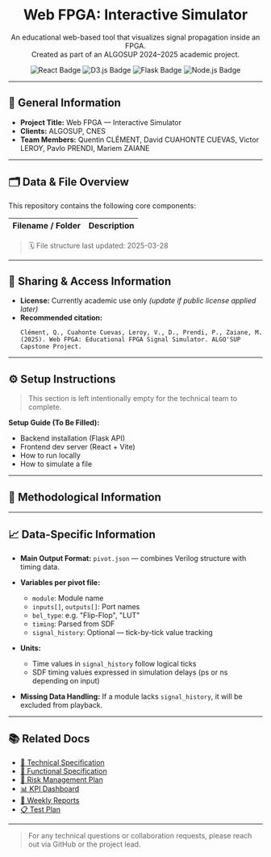 
<h1 align="center"> Web FPGA: Interactive Simulator </h1>

<p align="center">
An educational web-based tool that visualizes signal propagation inside an FPGA.<br>
Created as part of an ALGOSUP 2024–2025 academic project.
</p>

<p align="center">
<img src="https://img.shields.io/badge/react-%2361DAFB.svg?style=for-the-badge&logo=react&logoColor=black" alt="React Badge">
<img src="https://img.shields.io/badge/d3.js-F9A03C?style=for-the-badge&logo=d3.js&logoColor=black" alt="D3.js Badge">
<img src="https://img.shields.io/badge/flask-%23000.svg?style=for-the-badge&logo=flask&logoColor=white" alt="Flask Badge">
<img src="https://img.shields.io/badge/node.js-339933?style=for-the-badge&logo=nodedotjs&logoColor=white" alt="Node.js Badge">
</p>

---

## 🧾 General Information

- **Project Title:** Web FPGA — Interactive Simulator
- **Clients:** ALGOSUP, CNES
- **Team Members:** Quentin CLÉMENT, David CUAHONTE CUEVAS, Victor LEROY, Pavlo PRENDI, Mariem ZAIANE

---

## 🗂️ Data & File Overview

This repository contains the following core components:

| Filename / Folder         | Description                                                                 |
|---------------------------|-----------------------------------------------------------------------------|


> 🗓 File structure last updated: 2025-03-28

---

## 🔐 Sharing & Access Information

- **License:** Currently academic use only *(update if public license applied later)*
- **Recommended citation:**
  ```
  Clément, Q., Cuahonte Cuevas, Leroy, V., D., Prendi, P., Zaiane, M. (2025). Web FPGA: Educational FPGA Signal Simulator. ALGO'SUP Capstone Project.
  ```

---

## ⚙️ Setup Instructions

> This section is left intentionally empty for the technical team to complete.

**Setup Guide (To Be Filled):**
- Backend installation (Flask API)
- Frontend dev server (React + Vite)
- How to run locally
- How to simulate a file

---

## 🧪 Methodological Information



---

## 📈 Data-Specific Information

- **Main Output Format:** `pivot.json` — combines Verilog structure with timing data.
- **Variables per pivot file:**
  - `module`: Module name
  - `inputs[]`, `outputs[]`: Port names
  - `bel_type`: e.g. "Flip-Flop", "LUT"
  - `timing`: Parsed from SDF
  - `signal_history`: Optional — tick-by-tick value tracking

- **Units:**
  - Time values in `signal_history` follow logical ticks
  - SDF timing values expressed in simulation delays (ps or ns depending on input)

- **Missing Data Handling:** If a module lacks `signal_history`, it will be excluded from playback.

---

## 📚 Related Docs

- [📄 Technical Specification](./documents/technical/technicalSpecification.md)  
- [📄 Functional Specification](./documents/functional/functionalSpecification.md)  
- [📄 Risk Management Plan](./documents/management/riskManagementPlan.md)  
- [📊 KPI Dashboard](./documents/management/KPIs.pdf)  
- [📑 Weekly Reports](./documents/management/weekly_reports/)  
- [📋 Test Plan](./documents/test_plan/testPlan.md)

---

> For any technical questions or collaboration requests, please reach out via GitHub or the project lead.
